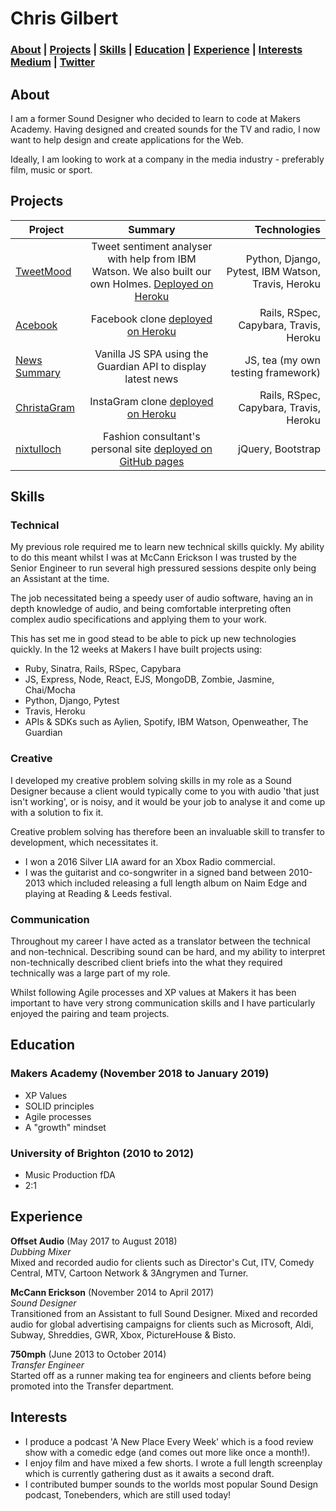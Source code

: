 # Chris Gilbert       

### [About](#About) | [Projects](#Projects) | [Skills](#Skills) |  [Education](#Education) | [Experience](#Experience) | [Interests](#Interests) [Medium](https://medium.com/@chrisjgilbert) | [Twitter](https://twitter.com/_chrisjgilbert)  

## About

I am a former Sound Designer who decided to learn to code at Makers Academy. Having designed and created sounds for the TV and radio, I now want to help design and create applications for the Web.

Ideally, I am looking to work at a company in the media industry - preferably film, music or sport.

## Projects

| Project        | Summary           | Technologies  |
| ------------- |:-------------:| -----:|
| [TweetMood](https://github.com/chrisjgilbert/tweet_mood) | Tweet sentiment analyser with help from IBM Watson. We also built our own Holmes. [Deployed on Heroku](https://tweet-mood.herokuapp.com/) | Python, Django, Pytest, IBM Watson, Travis, Heroku |
| [Acebook](https://github.com/chrisjgilbert/acebook-floppy-disk) | Facebook clone [deployed on Heroku](https://aqueous-wave-77193.herokuapp.com/) |   Rails, RSpec, Capybara, Travis, Heroku |
| [News Summary](https://github.com/chrisjgilbert/news-summary-challenge) | Vanilla JS SPA using the Guardian API to display latest news | JS, tea (my own testing framework) |
| [ChristaGram](https://github.com/chrisjgilbert/instagram-challenge) | InstaGram clone [deployed on Heroku](https://quiet-spire-51096.herokuapp.com/) | Rails, RSpec, Capybara, Travis, Heroku |
| [nixtulloch](https://chrisjgilbert.github.io/) | Fashion consultant's personal site [deployed on GitHub pages](https://chrisjgilbert.github.io/) | jQuery, Bootstrap |

## Skills

### Technical

My previous role required me to learn new technical skills quickly. My ability to do this meant whilst I was at McCann Erickson I was trusted by the Senior Engineer to run several high pressured sessions despite only being an Assistant at the time.

The job necessitated being a speedy user of audio software, having an in depth knowledge of audio, and being comfortable interpreting often complex audio specifications and applying them to your work.

This has set me in good stead to be able to pick up new technologies quickly. In the 12 weeks at Makers I have built projects using:

* Ruby, Sinatra, Rails, RSpec, Capybara
* JS, Express, Node, React, EJS, MongoDB, Zombie, Jasmine, Chai/Mocha
* Python, Django, Pytest
* Travis, Heroku
* APIs & SDKs such as Aylien, Spotify, IBM Watson, Openweather, The Guardian

### Creative

I developed my creative problem solving skills in my role as a Sound Designer because a client would typically come to you with audio 'that just isn't working', or is noisy, and it would be your job to analyse it and come up with a solution to fix it.

Creative problem solving has therefore been an invaluable skill to transfer to development, which necessitates it.

* I won a 2016 Silver LIA award for an Xbox Radio commercial.
* I was the guitarist and co-songwriter in a signed band between 2010-2013 which included releasing a full length album on Naim Edge and playing at Reading & Leeds festival.

### Communication

Throughout my career I have acted as a translator between the technical and non-technical. Describing sound can be hard, and my ability to interpret non-technically described client briefs into the what they required technically was a large part of my role.

Whilst following Agile processes and XP values at Makers it has been important to have very strong communication skills and I have particularly enjoyed the pairing and team projects.

## Education

### Makers Academy (November 2018 to January 2019)

- XP Values
- SOLID principles
- Agile processes
- A "growth" mindset

### University of Brighton (2010 to 2012)

- Music Production fDA
- 2:1

## Experience

**Offset Audio** (May 2017 to August 2018)    
*Dubbing Mixer*  
Mixed and recorded audio for clients such as Director's Cut, ITV, Comedy Central, MTV, Cartoon Network & 3Angrymen and Turner.

**McCann Erickson** (November 2014 to April 2017)   
*Sound Designer*  
Transitioned from an Assistant to full Sound Designer. Mixed and recorded audio for global advertising campaigns for clients such as Microsoft, Aldi, Subway, Shreddies, GWR, Xbox, PictureHouse & Bisto.

**750mph** (June 2013 to October 2014)   
*Transfer Engineer*  
Started off as a runner making tea for engineers and clients before being promoted into the Transfer department.

## Interests
- I produce a podcast 'A New Place Every Week' which is a food review show with a comedic edge (and comes out more like once a month!).
- I enjoy film and have mixed a few shorts. I wrote a full length screenplay
which is currently gathering dust as it awaits a second draft.
- I contributed bumper sounds to the worlds most popular Sound Design podcast, Tonebenders, which are still used today!
